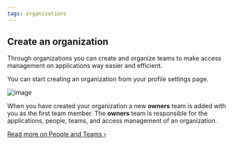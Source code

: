 ```yaml
---
tags: organizations
---
```


## Create an organization

Through organizations you can create and organize teams to make access management
on applications way easier and efficient.

You can start creating an organization from your profile settings page.

![image](/images/creat-an-org.jpg)

When you have created your organization a new **owners** team is added with you
as the first team member. The **owners** team is responsible for the applications,
people, teams, and access management of an organization.

[Read more on People and Teams &rsaquo;](/docs/organization/people-and-teams.html)
